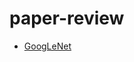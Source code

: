 # paper-review
- [GoogLeNet](https://gagyeomkim.github.io/computer%20vision/paper%20review/Going_deeper_with_convolutions/)
